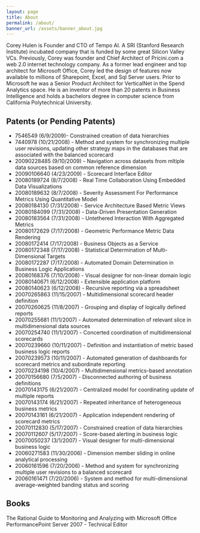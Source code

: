 ```yaml
---
layout: page
title: About
permalink: /about/
banner_url: /assets/banner_about.jpg
---
```


Corey Hulen is Founder and CTO of Tempo AI. A SRI (Stanford Research Institute) 
incubated company that is funded by some great Silicon Valley VCs. Previously, 
Corey was founder and Chief Architect of Pricini.com a web 2.0 internet 
technology company. As a former lead engineer and top architect for Microsoft 
Office, Corey led the design of features now available to millions of 
Sharepoint, Excel, and Sql Server users. Prior to Microsoft he was a Senior 
Product Architect for VerticalNet in the Spend Analytics space. He is an 
inventor of more than 20 patents in Business Intelligence and holds a bachelors 
degree in computer science from California Polytechnical University.

Patents (or Pending Patents)
----------------------------

* 7546549 (6/9/2009)- Constrained creation of data hierarchies
* 7440978 (10/21/2008) - Method and system for synchronizing multiple user revisions, updating other strategy maps in the databases that are associated with the balanced scorecard
* 20090228485 (9/10/2009) - Navigation across datasets from mltiple data sources based on common reference dimension
* 20090106640 (4/23/2009) - Scorecard Interface Editor
* 20080189724 (8/7/2008) - Real Time Collaboration Using Embedded Data Visualizations
* 20080189632 (8/7/2008) - Severity Assessment For Performance Metrics Using Quantitative Model
* 20080184130 (7/31/2008) - Service Architecture Based Metric Views
* 20080184099 (7/31/2008) - Data-Driven Presentation Generation
* 20080183564 (7/31/2008) - Untethered Interaction With Aggregated Metrics
* 20080172629 (7/17/2008) - Geometric Performance Metric Data Rendering
* 20080172414 (7/17/2008) - Business Objects as a Service
* 20080172348 (7/17/2008) - Statistical Determination of Multi-Dimensional Targets
* 20080172287 (7/17/2008) - Automated Domain Determination in Business Logic Applications
* 20080168376 (7/10/2008) - Visual designer for non-linear domain logic
* 20080140671 (6/12/2008) - Extensible application platform
* 20080140623 (6/12/2008) - Recursive reporting via a spreadsheet
* 20070265863 (11/15/2007) - Multidimensional scorecard header definition
* 20070260625 (11/8/2007) - Grouping and display of logically defined reports
* 20070255681 (11/1/2007) - Automated determination of relevant slice in multidimensional data sources
* 20070254740 (11/1/2007) - Concerted coordination of multidimensional scorecards
* 20070239660 (10/11/2007) - Definition and instantiation of metric based business logic reports
* 20070239573 (10/11/2007) - Automated generation of dashboards for scorecard metrics and subordinate reporting
* 20070234198 (10/4/2007) - Multidimensional metrics-based annotation
* 20070156680 (7/5/2007) - Disconnected authoring of business definitions
* 20070143175 (6/21/2007) - Centralized model for coordinating update of multiple reports
* 20070143174 (6/21/2007) - Repeated inheritance of heterogeneous business metrics
* 20070143161 (6/21/2007) - Application independent rendering of scorecard metrics
* 20070112830 (5/17/2007) - Constrained creation of data hierarchies
* 20070112607 (5/17/2007) - Score-based alerting in business logic
* 20070050237 (3/1/2007) - Visual designer for multi-dimensional business logic
* 20060271583 (11/30/2006) - Dimension member sliding in online analytical processing
* 20060161596 (7/20/2006) - Method and system for synchronizing multiple user revisions to a balanced scorecard
* 20060161471 (7/20/2006) - System and method for multi-dimensional average-weighted banding status and scoring

Books
-----

The Rational Guide to Monitoring and Analyzing with Microsoft Office 
PerformancePoint Server 2007 - Technical Editor
